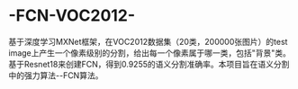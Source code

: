 # -FCN-VOC2012-
基于深度学习MXNet框架，在VOC2012数据集（20类，200000张图片）的test image上产生一个像素级别的分割，给出每一个像素属于哪一类，包括"背景"类。基于Resnet18来创建FCN，得到0.9255的语义分割准确率。本项目旨在语义分割中的强力算法--FCN算法。
